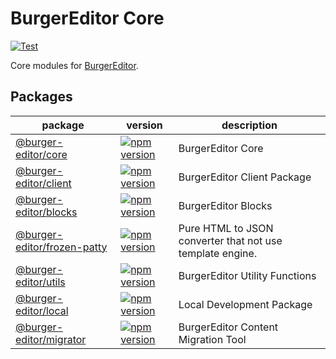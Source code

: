 # BurgerEditor Core

[![Test](https://github.com/d-zero-dev/BurgerEditor/actions/workflows/test.yml/badge.svg)](https://github.com/d-zero-dev/BurgerEditor/actions/workflows/test.yml)

Core modules for [BurgerEditor](https://burger-demo.d-zero.co.jp/).

## Packages

| package                                                                | version                                                                                                                              | description                                               |
| ---------------------------------------------------------------------- | ------------------------------------------------------------------------------------------------------------------------------------ | --------------------------------------------------------- |
| [@burger-editor/core](./packages/@burger-editor/core/)                 | [![npm version](https://badge.fury.io/js/@burger-editor%2Fcore.svg)](https://badge.fury.io/js/@burger-editor%2Fcore)                 | BurgerEditor Core                                         |
| [@burger-editor/client](./packages/@burger-editor/client/)             | [![npm version](https://badge.fury.io/js/@burger-editor%2Fclient.svg)](https://badge.fury.io/js/@burger-editor%2Fclient)             | BurgerEditor Client Package                               |
| [@burger-editor/blocks](./packages/@burger-editor/blocks/)             | [![npm version](https://badge.fury.io/js/@burger-editor%2Fblocks.svg)](https://badge.fury.io/js/@burger-editor%2Fblocks)             | BurgerEditor Blocks                                       |
| [@burger-editor/frozen-patty](./packages/@burger-editor/frozen-patty/) | [![npm version](https://badge.fury.io/js/@burger-editor%2Ffrozen-patty.svg)](https://badge.fury.io/js/@burger-editor%2Ffrozen-patty) | Pure HTML to JSON converter that not use template engine. |
| [@burger-editor/utils](./packages/@burger-editor/utils/)               | [![npm version](https://badge.fury.io/js/@burger-editor%2Futils.svg)](https://badge.fury.io/js/@burger-editor%2Futils)               | BurgerEditor Utility Functions                            |
| [@burger-editor/local](./packages/@burger-editor/local/)               | [![npm version](https://badge.fury.io/js/@burger-editor%2Flocal.svg)](https://badge.fury.io/js/@burger-editor%2Flocal)               | Local Development Package                                 |
| [@burger-editor/migrator](./packages/@burger-editor/migrator/)         | [![npm version](https://badge.fury.io/js/@burger-editor%2Fmigrator.svg)](https://badge.fury.io/js/@burger-editor%2Fmigrator)         | BurgerEditor Content Migration Tool                       |

